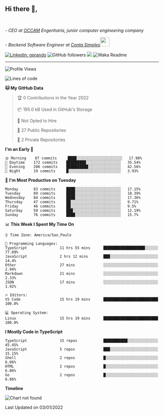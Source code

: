 <h2>Hi there  👋,</h2> </br>

<p><em>- CEO at <a href="https://occamengenharia.com/">OCCAM</a> Engenharia, junior computer engineering company
</em></p>

<p><em>- Backend Software Engineer at <a href="https://contasimples.com">Conta Simples</a><img src="https://media.giphy.com/media/WUlplcMpOCEmTGBtBW/giphy.gif" width="30"> 
</em></p>

[![Linkedin: gprando](https://img.shields.io/badge/-gprando-blue?style=flat-square&logo=Linkedin&logoColor=white&link=https://www.linkedin.com/in/gprando/)](https://www.linkedin.com/in/gprando)
![GitHub followers](https://img.shields.io/github/followers/gprando?label=Follow&style=social)
![](https://visitor-badge.glitch.me/badge?page_id=gprando.gprando)
![Waka Readme](https://github.com/gprando/gprando/workflows/Waka%20Readme/badge.svg)

---
<!--START_SECTION:waka-->
![Profile Views](http://img.shields.io/badge/Profile%20Views-0-blue)

![Lines of code](https://img.shields.io/badge/From%20Hello%20World%20I%27ve%20Written--4%20Million%20lines%20of%20code-blue)

**🐱 My GitHub Data** 

> 🏆 0 Contributions in the Year 2022
 > 
> 📦 195.0 kB Used in GitHub's Storage 
 > 
> 🚫 Not Opted to Hire
 > 
> 📜 27 Public Repositories 
 > 
> 🔑 2 Private Repositories  
 > 
**I'm an Early 🐤** 

```text
🌞 Morning    87 commits     ████░░░░░░░░░░░░░░░░░░░░░   17.98% 
🌆 Daytime    172 commits    █████████░░░░░░░░░░░░░░░░   35.54% 
🌃 Evening    206 commits    ██████████░░░░░░░░░░░░░░░   42.56% 
🌙 Night      19 commits     █░░░░░░░░░░░░░░░░░░░░░░░░   3.93%

```
📅 **I'm Most Productive on Tuesday** 

```text
Monday       83 commits     ████░░░░░░░░░░░░░░░░░░░░░   17.15% 
Tuesday      89 commits     ████░░░░░░░░░░░░░░░░░░░░░   18.39% 
Wednesday    84 commits     ████░░░░░░░░░░░░░░░░░░░░░   17.36% 
Thursday     47 commits     ██░░░░░░░░░░░░░░░░░░░░░░░   9.71% 
Friday       46 commits     ██░░░░░░░░░░░░░░░░░░░░░░░   9.5% 
Saturday     59 commits     ███░░░░░░░░░░░░░░░░░░░░░░   12.19% 
Sunday       76 commits     ████░░░░░░░░░░░░░░░░░░░░░   15.7%

```


📊 **This Week I Spent My Time On** 

```text
⌚︎ Time Zone: America/Sao_Paulo

💬 Programming Languages: 
TypeScript               11 hrs 55 mins      ███████████████████░░░░░░   77.89% 
JavaScript               2 hrs 12 mins       ███░░░░░░░░░░░░░░░░░░░░░░   14.4% 
Other                    27 mins             ░░░░░░░░░░░░░░░░░░░░░░░░░   2.94% 
Markdown                 21 mins             ░░░░░░░░░░░░░░░░░░░░░░░░░   2.33% 
JSON                     17 mins             ░░░░░░░░░░░░░░░░░░░░░░░░░   1.92%

🔥 Editors: 
VS Code                  15 hrs 19 mins      █████████████████████████   100.0%

💻 Operating System: 
Linux                    15 hrs 19 mins      █████████████████████████   100.0%

```

**I Mostly Code in TypeScript** 

```text
TypeScript               15 repos            ███████████░░░░░░░░░░░░░░   45.45% 
JavaScript               5 repos             ███░░░░░░░░░░░░░░░░░░░░░░   15.15% 
Shell                    2 repos             █░░░░░░░░░░░░░░░░░░░░░░░░   6.06% 
HTML                     2 repos             █░░░░░░░░░░░░░░░░░░░░░░░░   6.06% 
Go                       2 repos             █░░░░░░░░░░░░░░░░░░░░░░░░   6.06%

```


**Timeline**

![Chart not found](https://raw.githubusercontent.com/gprando/gprando/master/charts/bar_graph.png) 


 Last Updated on 03/01/2022
<!--END_SECTION:waka-->